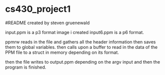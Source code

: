 # cs430_project1
#README
created by steven gruenewald

input.ppm is a p3 format image i created
input6.ppm is a p6 format.

ppmrw reads in the file and gathers all the header information then saves them
to global variables. then calls upon a buffer to read in the data of the PPM
file to a struct in memory depending on its format.

then the file writes to output.ppm depending on the argv input and then the
program is finished.

